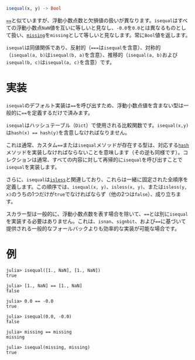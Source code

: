 ```julia
isequal(x, y) -> Bool
```

[`==`](@ref)と似ていますが、浮動小数点数と欠損値の扱いが異なります。`isequal`はすべての浮動小数点`NaN`値を互いに等しいと見なし、`-0.0`を`0.0`とは異なるものとして扱い、[`missing`](@ref)を`missing`として等しいと見なします。常に`Bool`値を返します。

`isequal`は同値関係であり、反射的（`===`は`isequal`を含意）、対称的（`isequal(a, b)`は`isequal(b, a)`を含意）、推移的（`isequal(a, b)`および`isequal(b, c)`は`isequal(a, c)`を含意）です。

# 実装

`isequal`のデフォルト実装は`==`を呼び出すため、浮動小数点値を含まない型は一般的に`==`を定義するだけで済みます。

`isequal`はハッシュテーブル（`Dict`）で使用される比較関数です。`isequal(x,y)`は`hash(x) == hash(y)`を含意しなければなりません。

これは通常、カスタム`==`または`isequal`メソッドが存在する型は、対応する[`hash`](@ref)メソッドを実装しなければならないことを意味します（その逆も同様です）。コレクションは通常、すべての内容に対して再帰的に`isequal`を呼び出すことで`isequal`を実装します。

さらに、`isequal`は[`isless`](@ref)と関連しており、これらは一緒に固定された全順序を定義します。この順序では、`isequal(x, y)`、`isless(x, y)`、または`isless(y, x)`のうちの1つだけが`true`でなければならず（他の2つは`false`）、成り立ちます。

スカラー型は一般的に、浮動小数点数を表す場合を除いて、`==`とは別に`isequal`を実装する必要はありません。これは、`isnan`、`signbit`、および`==`に基づいて提供される一般的なフォールバックよりも効率的な実装が可能な場合です。

# 例

```jldoctest
julia> isequal([1., NaN], [1., NaN])
true

julia> [1., NaN] == [1., NaN]
false

julia> 0.0 == -0.0
true

julia> isequal(0.0, -0.0)
false

julia> missing == missing
missing

julia> isequal(missing, missing)
true
```
